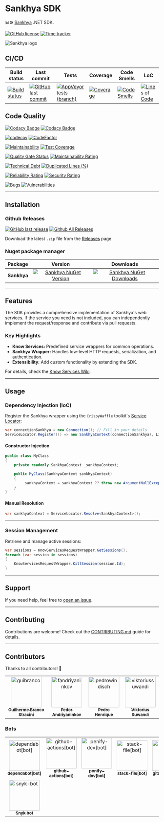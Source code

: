 # Sankhya SDK

📊⚙️ [Sankhya](https://www.sankhya.com.br/) .NET SDK.

[![GitHub license](https://img.shields.io/github/license/guibranco/Sankhya-SDK-dotnet)](https://github.com/guibranco/Sankhya-SDK-dotnet)
[![Time tracker](https://wakatime.com/badge/github/guibranco/Sankhya-SDK-dotnet.svg)](https://wakatime.com/badge/github/guibranco/Sankhya-SDK-dotnet)

![Sankhya logo](https://raw.githubusercontent.com/guibranco/Sankhya-SDK-dotnet/main/logo.png)

## CI/CD

| Build status | Last commit | Tests | Coverage | Code Smells | LoC | 
|--------------|-------------|-------|----------|-------------|-----|
| [![Build status](https://ci.appveyor.com/api/projects/status/e1midttew0yykr59/branch/main?svg=true)](https://ci.appveyor.com/project/guibranco/Sankhya-SDK-dotnet/branch/main) | [![GitHub last commit](https://img.shields.io/github/last-commit/guibranco/Sankhya-SDK-dotnet/main)](https://github.com/guibranco/Sankhya-SDK-dotnet) | [![AppVeyor tests (branch)](https://img.shields.io/appveyor/tests/guibranco/Sankhya-SDK-dotnet/main?compact_message)](https://ci.appveyor.com/project/guibranco/Sankhya-SDK-dotnet/branch/main/tests) | [![Coverage](https://sonarcloud.io/api/project_badges/measure?project=guibranco_Sankhya-SDK-dotnet&metric=coverage)](https://sonarcloud.io/dashboard?id=guibranco_Sankhya-SDK-dotnet) | [![Code Smells](https://sonarcloud.io/api/project_badges/measure?project=guibranco_Sankhya-SDK-dotnet&metric=code_smells)](https://sonarcloud.io/dashboard?id=guibranco_Sankhya-SDK-dotnet) | [![Lines of Code](https://sonarcloud.io/api/project_badges/measure?project=guibranco_Sankhya-SDK-dotnet&metric=ncloc)](https://sonarcloud.io/dashboard?id=guibranco_Sankhya-SDK-dotnet)

## Code Quality

[![Codacy Badge](https://app.codacy.com/project/badge/Grade/f6d787f9a2fe4116a7a8a0043489ba67)](https://app.codacy.com/gh/guibranco/Sankhya-SDK-dotnet/dashboard?utm_source=gh&utm_medium=referral&utm_content=&utm_campaign=Badge_grade)
[![Codacy Badge](https://app.codacy.com/project/badge/Coverage/f6d787f9a2fe4116a7a8a0043489ba67)](https://app.codacy.com/gh/guibranco/Sankhya-SDK-dotnet/dashboard?utm_source=gh&utm_medium=referral&utm_content=&utm_campaign=Badge_coverage)

[![codecov](https://codecov.io/gh/guibranco/Sankhya-SDK-dotnet/branch/main/graph/badge.svg)](https://codecov.io/gh/guibranco/Sankhya-SDK-dotnet)
[![CodeFactor](https://www.codefactor.io/repository/github/guibranco/Sankhya-SDK-dotnet/badge)](https://www.codefactor.io/repository/github/guibranco/Sankhya-SDK-dotnet)

[![Maintainability](https://api.codeclimate.com/v1/badges/d753c91651260c3da761/maintainability)](https://codeclimate.com/github/guibranco/Sankhya-SDK-dotnet/maintainability)
[![Test Coverage](https://api.codeclimate.com/v1/badges/d753c91651260c3da761/test_coverage)](https://codeclimate.com/github/guibranco/Sankhya-SDK-dotnet/test_coverage)

[![Quality Gate Status](https://sonarcloud.io/api/project_badges/measure?project=guibranco_Sankhya-SDK-dotnet&metric=alert_status)](https://sonarcloud.io/dashboard?id=guibranco_Sankhya-SDK-dotnet)
[![Maintainability Rating](https://sonarcloud.io/api/project_badges/measure?project=guibranco_Sankhya-SDK-dotnet&metric=sqale_rating)](https://sonarcloud.io/dashboard?id=guibranco_Sankhya-SDK-dotnet)

[![Technical Debt](https://sonarcloud.io/api/project_badges/measure?project=guibranco_Sankhya-SDK-dotnet&metric=sqale_index)](https://sonarcloud.io/dashboard?id=guibranco_Sankhya-SDK-dotnet)
[![Duplicated Lines (%)](https://sonarcloud.io/api/project_badges/measure?project=guibranco_Sankhya-SDK-dotnet&metric=duplicated_lines_density)](https://sonarcloud.io/dashboard?id=guibranco_Sankhya-SDK-dotnet)

[![Reliability Rating](https://sonarcloud.io/api/project_badges/measure?project=guibranco_Sankhya-SDK-dotnet&metric=reliability_rating)](https://sonarcloud.io/dashboard?id=guibranco_Sankhya-SDK-dotnet)
[![Security Rating](https://sonarcloud.io/api/project_badges/measure?project=guibranco_Sankhya-SDK-dotnet&metric=security_rating)](https://sonarcloud.io/dashboard?id=guibranco_Sankhya-SDK-dotnet)

[![Bugs](https://sonarcloud.io/api/project_badges/measure?project=guibranco_Sankhya-SDK-dotnet&metric=bugs)](https://sonarcloud.io/dashboard?id=guibranco_Sankhya-SDK-dotnet)
[![Vulnerabilities](https://sonarcloud.io/api/project_badges/measure?project=guibranco_Sankhya-SDK-dotnet&metric=vulnerabilities)](https://sonarcloud.io/dashboard?id=guibranco_Sankhya-SDK-dotnet)

---

## Installation

### Github Releases

[![GitHub last release](https://img.shields.io/github/release-date/guibranco/Sankhya-SDK-dotnet.svg?style=flat)](https://github.com/guibranco/Sankhya-SDK-dotnet) [![Github All Releases](https://img.shields.io/github/downloads/guibranco/Sankhya-SDK-dotnet/total.svg?style=flat)](https://github.com/guibranco/Sankhya-SDK-dotnet)

Download the latest `.zip` file from the [Releases](https://github.com/GuiBranco/Sankhya-SDK-dotnet/releases) page.

### Nuget package manager

| Package | Version | Downloads |
|------------------|:-------:|:-------:|
| **Sankhya** | [![Sankhya NuGet Version](https://img.shields.io/nuget/v/Sankhya.svg?style=flat)](https://www.nuget.org/packages/Sankhya/) | [![Sankhya NuGet Downloads](https://img.shields.io/nuget/dt/Sankhya.svg?style=flat)](https://www.nuget.org/packages/Sankhya/) |

---

## Features

The SDK provides a comprehensive implementation of Sankhya's web services. If the service you need is not included, you can independently implement the request/response and contribute via pull requests.

### Key Highlights

- **Know Services:** Predefined service wrappers for common operations.
- **Sankhya Wrapper:** Handles low-level HTTP requests, serialization, and authentication.
- **Extensibility:** Add custom functionality by extending the SDK.

For details, check the [Know Services Wiki](https://github.com/guibranco/Sankhya-SDK-dotnet/wiki/1.1.1-%E2%80%90-Know-Services-Request-Wrapper-(KSRW)).

---

## Usage

### Dependency Injection (IoC)

Register the Sankhya wrapper using the `CrispyWaffle` toolkit's [Service Locator](https://guibranco.github.io/CrispyWaffle/user-guide/serviceLocator/):

```csharp
var connectionSankhya = new Connection(); // Fill in your details
ServiceLocator.Register(() => new SankhyaContext(connectionSankhya), LifeStyle.Singleton);
```

#### Constructor Injection

```csharp
public class MyClass
{
    private readonly SankhyaContext _sankhyaContext;

    public MyClass(SankhyaContext sankhyaContext)
    {
        _sankhyaContext = sankhyaContext ?? throw new ArgumentNullException(nameof(sankhyaContext));
    }
}
```

#### Manual Resolution

```csharp
var sankhyaContext = ServiceLocator.Resolve<SankhyaContext>();
```

---

### Session Management

Retrieve and manage active sessions:

```csharp
var sessions = KnowServicesRequestWrapper.GetSessions();
foreach (var session in sessions)
{
    KnowServicesRequestWrapper.KillSession(session.Id);
}
```

---

## Support

If you need help, feel free to [open an issue](https://github.com/guibranco/Sankhya-SDK-dotnet/issues/new).

---

## Contributing

Contributions are welcome! Check out the [CONTRIBUTING.md](CONTRIBUTING.md) guide for details.

---

## Contributors

Thanks to all contributors! 💙

<!-- readme: collaborators,contributors,snyk-bot/- -start -->
<table>
	<tbody>
		<tr>
            <td align="center">
                <a href="https://github.com/guibranco">
                    <img src="https://avatars.githubusercontent.com/u/3362854?v=4" width="100;" alt="guibranco"/>
                    <br />
                    <sub><b>Guilherme Branco Stracini</b></sub>
                </a>
            </td>
            <td align="center">
                <a href="https://github.com/fandriyaninkov">
                    <img src="https://avatars.githubusercontent.com/u/18394528?v=4" width="100;" alt="fandriyaninkov"/>
                    <br />
                    <sub><b>Fedor Andriyaninkov</b></sub>
                </a>
            </td>
            <td align="center">
                <a href="https://github.com/pedrowindisch">
                    <img src="https://avatars.githubusercontent.com/u/30203228?v=4" width="100;" alt="pedrowindisch"/>
                    <br />
                    <sub><b>Pedro Henrique</b></sub>
                </a>
            </td>
            <td align="center">
                <a href="https://github.com/viktoriussuwandi">
                    <img src="https://avatars.githubusercontent.com/u/68414300?v=4" width="100;" alt="viktoriussuwandi"/>
                    <br />
                    <sub><b>Viktorius Suwandi</b></sub>
                </a>
            </td>
		</tr>
	<tbody>
</table>
<!-- readme: collaborators,contributors,snyk-bot/- -end -->

### Bots

<!-- readme: bots,snyk-bot -start -->
<table>
	<tbody>
		<tr>
            <td align="center">
                <a href="https://github.com/dependabot[bot]">
                    <img src="https://avatars.githubusercontent.com/in/29110?v=4" width="100;" alt="dependabot[bot]"/>
                    <br />
                    <sub><b>dependabot[bot]</b></sub>
                </a>
            </td>
            <td align="center">
                <a href="https://github.com/github-actions[bot]">
                    <img src="https://avatars.githubusercontent.com/in/15368?v=4" width="100;" alt="github-actions[bot]"/>
                    <br />
                    <sub><b>github-actions[bot]</b></sub>
                </a>
            </td>
            <td align="center">
                <a href="https://github.com/penify-dev[bot]">
                    <img src="https://avatars.githubusercontent.com/in/399279?v=4" width="100;" alt="penify-dev[bot]"/>
                    <br />
                    <sub><b>penify-dev[bot]</b></sub>
                </a>
            </td>
            <td align="center">
                <a href="https://github.com/stack-file[bot]">
                    <img src="https://avatars.githubusercontent.com/in/408123?v=4" width="100;" alt="stack-file[bot]"/>
                    <br />
                    <sub><b>stack-file[bot]</b></sub>
                </a>
            </td>
            <td align="center">
                <a href="https://github.com/gitauto-ai[bot]">
                    <img src="https://avatars.githubusercontent.com/in/844909?v=4" width="100;" alt="gitauto-ai[bot]"/>
                    <br />
                    <sub><b>gitauto-ai[bot]</b></sub>
                </a>
            </td>
            <td align="center">
                <a href="https://github.com/codefactor-io[bot]">
                    <img src="https://avatars.githubusercontent.com/in/25603?v=4" width="100;" alt="codefactor-io[bot]"/>
                    <br />
                    <sub><b>codefactor-io[bot]</b></sub>
                </a>
            </td>
		</tr>
		<tr>
            <td align="center">
                <a href="https://github.com/snyk-bot">
                    <img src="https://avatars.githubusercontent.com/u/19733683?v=4" width="100;" alt="snyk-bot"/>
                    <br />
                    <sub><b>Snyk bot</b></sub>
                </a>
            </td>
		</tr>
	<tbody>
</table>
<!-- readme: bots,snyk-bot -end -->
